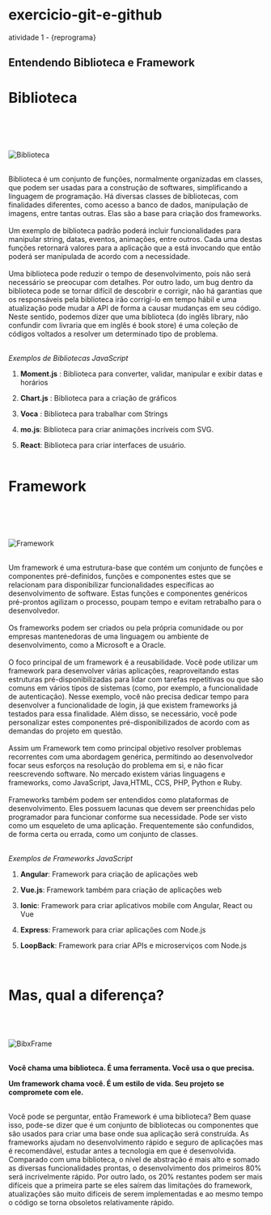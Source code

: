 # exercicio-git-e-github
atividade 1 -  {reprograma}

## Entendendo Biblioteca e Framework <h2>

# **Biblioteca** <h1>
<br> <br> 

 ![Biblioteca](https://aguiarbuenosaires.com/wp-content/uploads/2015/04/Livraria_ateneo_2-800x541.jpg)

<br>
Biblioteca é um conjunto de funções, normalmente organizadas em classes, que podem ser usadas para a construção de softwares, simplificando a linguagem de programação. Há diversas classes de bibliotecas, com finalidades diferentes, como acesso a banco de dados, manipulação de imagens, entre tantas outras. Elas são a base para criação dos frameworks.
<br> <br>
Um exemplo de biblioteca padrão poderá incluir funcionalidades para manipular string, datas, eventos, animações, entre outros. Cada uma destas funções retornará valores para a aplicação que a está invocando que então poderá ser manipulada de acordo com a necessidade.
<br> <br>
Uma biblioteca pode reduzir o tempo de desenvolvimento, pois não será necessário se preocupar com detalhes. Por outro lado, um bug dentro da biblioteca pode se tornar difícil de descobrir e corrigir, não há garantias que os responsáveis pela biblioteca irão corrigi-lo em tempo hábil e uma atualização pode mudar a API de forma a causar mudanças em seu código.
Neste sentido, podemos dizer que uma biblioteca (do inglês library, não confundir com livraria que em inglês é book store) é uma coleção de códigos voltados a resolver um determinado tipo de problema.
<br> <br>

*Exemplos de Bibliotecas JavaScript*
<br>

1. __Moment.js__ : Biblioteca para converter, validar, manipular e exibir datas e horários
2. __Chart.js__ : Biblioteca para a criação de gráficos

3. __Voca__ : Biblioteca para trabalhar com Strings

4. __mo.js__: Biblioteca para criar animações incríveis com SVG. 

5. __React__: Biblioteca para criar interfaces de usuário. 
<br> <br>

# **Framework** <h1>
<br> <br>

 ![Framework](https://blog.dankicode.com/wp-content/uploads/2018/03/como-um-framework-funciona.png)

 <br>
Um framework é uma estrutura-base que contém um conjunto de funções e componentes pré-definidos, funções e componentes estes que se relacionam para disponibilizar funcionalidades específicas ao desenvolvimento de software. Estas funções e componentes genéricos pré-prontos agilizam o processo, poupam tempo e evitam retrabalho para o desenvolvedor.
<br> <br>
Os frameworks podem ser criados ou pela própria comunidade ou por empresas mantenedoras de uma linguagem ou ambiente de desenvolvimento, como a Microsoft e a Oracle.
<br> <br>
O foco principal de um framework é a reusabilidade. Você pode utilizar um framework para desenvolver várias aplicações, reaproveitando estas estruturas pré-disponibilizadas para lidar com tarefas repetitivas ou que são comuns em vários tipos de sistemas (como, por exemplo, a funcionalidade de autenticação). Nesse exemplo, você não precisa dedicar tempo para desenvolver a funcionalidade de login, já que existem frameworks já testados para essa finalidade. Além disso, se necessário, você pode personalizar estes componentes pré-disponibilizados de acordo com as demandas do projeto em questão.
<br> <br>
Assim um Framework tem como principal objetivo resolver problemas recorrentes com uma abordagem genérica, permitindo ao desenvolvedor focar seus esforços na resolução do problema em si, e não ficar reescrevendo software. No mercado existem várias linguagens e frameworks, como JavaScript, Java,HTML, CCS, PHP, Python e Ruby.
<br> <br>
Frameworks também podem ser entendidos como plataformas de desenvolvimento. Eles possuem lacunas que devem ser preenchidas pelo programador para funcionar conforme sua necessidade. Pode ser visto como um esqueleto de uma aplicação. Frequentemente são confundidos, de forma certa ou errada, como um conjunto de classes.
<br> <br>

*Exemplos de Frameworks JavaScript*
<br>

1. __Angular__: Framework para criação de aplicações web

2. __Vue.js__: Framework também para criação de aplicações web

3. __Ionic__: Framework para criar aplicativos mobile com Angular, React ou Vue

4. __Express__: Framework para criar aplicações com Node.js

5. __LoopBack__: Framework para criar APIs e microserviços com Node.js
 <br> <br> <br>

# **Mas, qual a diferença?** <h1>
<br>

![BibxFrame](https://i.stack.imgur.com/9v5bJ.png)
<br> <br>

**Você chama uma biblioteca. É uma ferramenta. Você usa o que precisa.**

**Um framework chama você. É um estilo de vida. Seu projeto se compromete com ele.**

<br> 
 Você pode se perguntar, então Framework é uma biblioteca? Bem quase isso, pode-se dizer que é um conjunto de bibliotecas ou componentes que são usados para criar uma base onde sua aplicação será construída. As frameworks ajudam no desenvolvimento rápido e seguro de aplicações mas é recomendável, estudar antes a tecnologia em que é desenvolvida. Comparado com uma biblioteca, o nível de abstração é mais alto e somado as diversas funcionalidades prontas, o desenvolvimento dos primeiros 80% será incrivelmente rápido. Por outro lado, os 20% restantes podem ser mais difíceis que a primeira parte se eles saírem das limitações do framework, atualizações são muito difíceis de serem implementadas e ao mesmo tempo o código se torna obsoletos relativamente rápido.
<br> <br>
